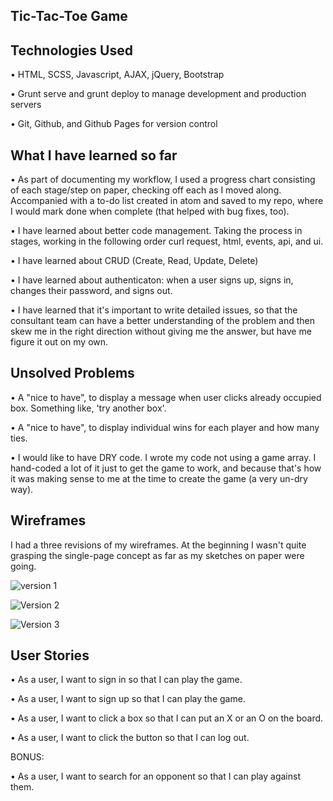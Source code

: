 ## Tic-Tac-Toe Game

## Technologies Used

• HTML, SCSS, Javascript, AJAX, jQuery, Bootstrap

• Grunt serve and grunt deploy to manage development and production servers

• Git, Github, and Github Pages for version control

## What I have learned so far

• As part of documenting my workflow, I used a progress chart consisting of each stage/step on paper, checking off each as I moved along. Accompanied with a to-do list created in atom and saved to my repo, where I would mark done when complete (that helped with bug fixes, too).

• I have learned about better code management. Taking the process in stages, working in the following order curl request, html, events, api, and ui.

• I have learned about CRUD (Create, Read, Update, Delete)

• I have learned about authenticaton: when a user signs up, signs in, changes their password, and signs out.

• I have learned that it's important to write detailed issues, so that the consultant team can have a better understanding of the problem and then skew me in the right direction without giving me the answer, but have me figure it out on my own.

## Unsolved Problems

• A "nice to have", to display a message when user clicks already occupied box. Something like, 'try another box'.

• A "nice to have", to display individual wins for each player and how many ties.

• I would like to have DRY code. I wrote my code not using a game array. I hand-coded a lot of it just to get the game to work, and because that's how it was making sense to me at the time to create the game (a very un-dry way).

## Wireframes

I had a three revisions of my wireframes. At the beginning I wasn't quite grasping the single-page concept as far as my sketches on paper were going.

![version 1](https://user-images.githubusercontent.com/6006640/30093249-1e24272e-9292-11e7-870b-120e250cb32d.JPG)

![Version 2](https://user-images.githubusercontent.com/6006640/30093263-30d8201e-9292-11e7-9684-1d310b3462cb.JPG)

![Version 3](https://user-images.githubusercontent.com/6006640/30093267-37ac7b10-9292-11e7-95d4-b00e654eb66a.JPG)

## User Stories

• As a user, I want to sign in so that I can play the game.

• As a user, I want to sign up so that I can play the game.

• As a user, I want to click a box so that I can put an X or an O on the board.

• As a user, I want to click the button so that I can log out.

BONUS:

• As a user, I want to search for an opponent so that I can play against them.
